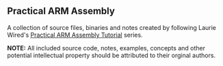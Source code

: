 ## Practical ARM Assembly
A collection of source files, binaries and notes created by following Laurie Wired's [Practical ARM Assembly Tutorial](https://www.youtube.com/playlist?list=PLn_It163He32Ujm-l_czgEBhbJjOUgFhg) series.

**NOTE:** All included source code, notes, examples, concepts and other potential intellectual property should be attributed to their orginal authors.